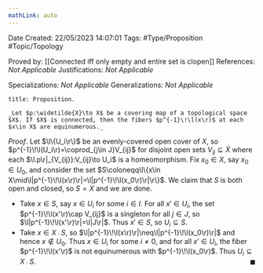 ```yaml
---
mathLink: auto
---
```


<div class="topSpace"></div>

Date Created: 22/05/2023 14:07:01
Tags: #Type/Proposition #Topic/Topology

Proved by: [[Connected iff only empty and entire set is clopen]]
References: _Not Applicable_
Justifications: _Not Applicable_

Specializations: _Not Applicable_
Generalizations: _Not Applicable_

``` ad-Proposition
title: Proposition.

_Let $p:\widetilde{X}\to X$ be a covering map of a topological space $X$. If $X$ is connected, then the fibers $p^{-1}\!\l(x\r)$ at each $x\in X$ are equinumerous._

```

_Proof_. Let $\l\{U_i\r\}$ be an evenly-covered open cover of $X$, so $p^{-1}\!\l(U_i\r)=\coprod_{j\in J}V_{ij}$ for disjoint open sets $V_{ij}\subseteq\widetilde{X}$ where each $\l.p\r|_{V_{ij}}:V_{ij}\to U_i$ is a homeomorphism. Fix $x_0\in X$, say $x_0\in U_0$, and consider the set $S\coloneqq\l\{x\in X\mid\l|p^{-1}\!\l(x\r)\r|=\l|p^{-1}\!\l(x_0\r)\r|\r\}$. We claim that $S$ is both open and closed, so $S=X$ and we are done.
* Take $x\in S$, say $x\in U_i$ for some $i\in I$. For all $x'\in U_i$, the set $p^{-1}\!\l(x'\r)\cap V_{ij}$ is a singleton for all $j\in J$, so $\l|p^{-1}\!\l(x'\r)\r|=\l|J\r|$. Thus $x'\in S$, so $U_i\subseteq S$.
* Take $x\in X\comp S$, so $\l|p^{-1}\!\l(x\r)\r|\neq\l|p^{-1}\!\l(x_0\r)\r|$ and hence $x\not\in U_0$. Thus $x\in U_i$ for some $i\neq0$, and for all $x'\in U_i$, the fiber $p^{-1}\!\l(x'\r)$ is not equinumerous with $p^{-1}\!\l(x_0\r)$. Thus $U_i\subseteq X\comp S$.<span style="float:right;">$\blacksquare$</span>

